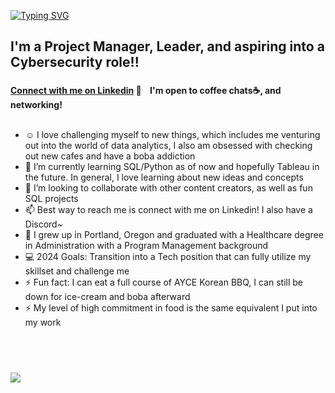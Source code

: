 [![Typing SVG](https://readme-typing-svg.herokuapp.com?font=Helvetica&size=45&duration=2300&color=91CAF7&width=800&height=115&lines=Hi+there%2C+I'm+Spring)](https://git.io/typing-svg)


<!---
SpringHo/SpringHo is a ✨ special ✨ repository because its `README.md` (this file) appears on your GitHub profile.
You can click the Preview link to take a look at your changes.Caveat
--->



## I'm a Project Manager, Leader, and aspiring into a Cybersecurity role!! 


### 
<b>[Connect with me on Linkedin](https://www.linkedin.com/in/springho/) 👋 
&nbsp;&nbsp;
I'm open to coffee chats☕, and networking!</b>
<br />
<br />


-  ☺️ I love challenging myself to new things, which includes me venturing out into the world of data analytics, I also am obsessed with checking out new cafes and have a boba addiction
- 🌱 I’m currently learning SQL/Python as of now and hopefully Tableau in the future. In general, I love learning about new ideas and concepts
- 👯 I’m looking to collaborate with other content creators, as well as fun SQL projects
- 📫 Best way to reach me is connect with me on Linkedin! I also have a Discord~
- 🌲 I grew up in Portland, Oregon and graduated with a Healthcare degree in Administration with a Program Management background
- 💻 2024 Goals: Transition into a Tech position that can fully utilize my skillset and challenge me
- ⚡ Fun fact: I can eat a full course of AYCE Korean BBQ, I can still be down for ice-cream and boba afterward
- ⚡ My level of high commitment in food is the same equivalent I put into my work





<br />
<br />



##### 
![](https://visitor-badge.laobi.icu/badge?page_id=SpringHo.SpringHo)
